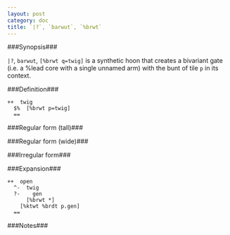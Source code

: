 ```yaml
---
layout: post
category: doc
title: `|?`, `barwut`, `%brwt`
---
```


###Synopsis###

`|?`, `barwut`, `[%brwt q=twig]` is a synthetic hoon that creates a
bivariant gate (i.e. a %lead core with a single unnamed arm) with the
bunt of tile `p` in its context.

###Definition###

    ++  twig  
      $%  [%brwt p=twig]
      ==

###Regular form (tall)###

###Regular form (wide)###

###Irregular form###

###Expansion###
    
    ++  open
      ^-  twig
      ?-    gen
          [%brwt *]
        [%ktwt %brdt p.gen]
      ==

###Notes###
